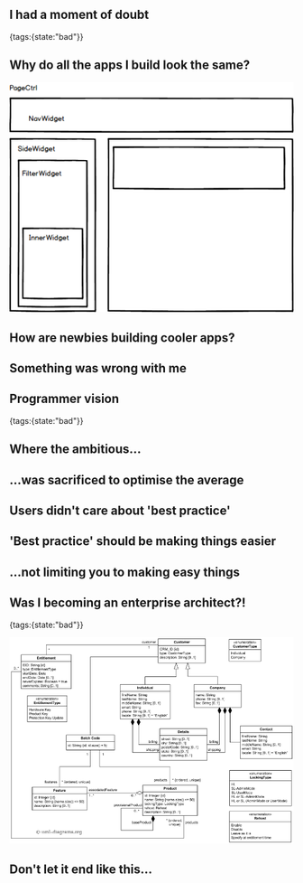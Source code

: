 ## I had a moment of doubt
{tags:{state:"bad"}}

## Why do all the apps I build look the same?

![hierarchy](img/hierarchy.png)

## How are newbies building cooler apps?

## Something was wrong with me

## Programmer vision
{tags:{state:"bad"}}

## Where the ambitious...

## ...was sacrificed to optimise the average

## Users didn't care about 'best practice'

## 'Best practice' should be making things easier

## ...not limiting you to making easy things

## Was I becoming an enterprise architect?!
{tags:{state:"bad"}}

![uml, ugh](img/uml.png)

## Don't let it end like this...



